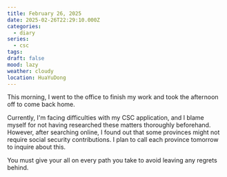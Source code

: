 ```yaml
---
title: February 26, 2025
date: 2025-02-26T22:29:10.000Z
categories:
  - diary
series:
  - csc
tags:
draft: false
mood: lazy
weather: cloudy
location: HuaYuDong
---
```


This morning, I went to the office to finish my work and took the afternoon off to come back home.

Currently, I'm facing difficulties with my CSC application, and I blame myself for not having researched these matters thoroughly beforehand. However, after searching online, I found out that some provinces might not require social security contributions. I plan to call each province tomorrow to inquire about this.

You must give your all on every path you take to avoid leaving any regrets behind.
